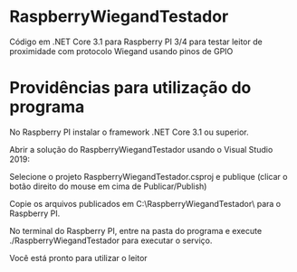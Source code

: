 # RaspberryWiegandTestador
Código em .NET Core 3.1 para Raspberry PI 3/4 para testar leitor de proximidade com protocolo Wiegand usando pinos de GPIO

# Providências para utilização do programa
No Raspberry PI instalar o framework .NET Core 3.1 ou superior.

Abrir a solução do RaspberryWiegandTestador usando o Visual Studio 2019:

Selecione o projeto RaspberryWiegandTestador.csproj e publique (clicar o botão direito do mouse em cima de Publicar/Publish)

Copie os arquivos publicados em C:\RaspberryWiegandTestador\ para o Raspberry PI.

No terminal do Raspberry PI, entre na pasta do programa e execute ./RaspberryWiegandTestador para executar o serviço.

Você está pronto para utilizar o leitor 

